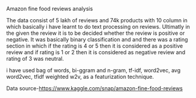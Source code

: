 
Amazon fine food reviews analysis


The data consist of 5 lakh of reviews and 74k products with 10 column in which basically i have learnt to do text processing on reviews.
Ultimatly in the given the review it is to be decided whether the review is positive or negative.
It was basically binary classification and and there was a rating section in which if the rating is 4 or 5 then it is considered as a positive review and if rating is 1 or 2 then it is considered as negative review and rating of 3 was neutral.

i have used bag of words, bi-ggram and n-gram, tf-idf, word2vec, avg word2vec, tfidf weighted w2v, as a featurization technique.

Data source-https://www.kaggle.com/snap/amazon-fine-food-reviews
